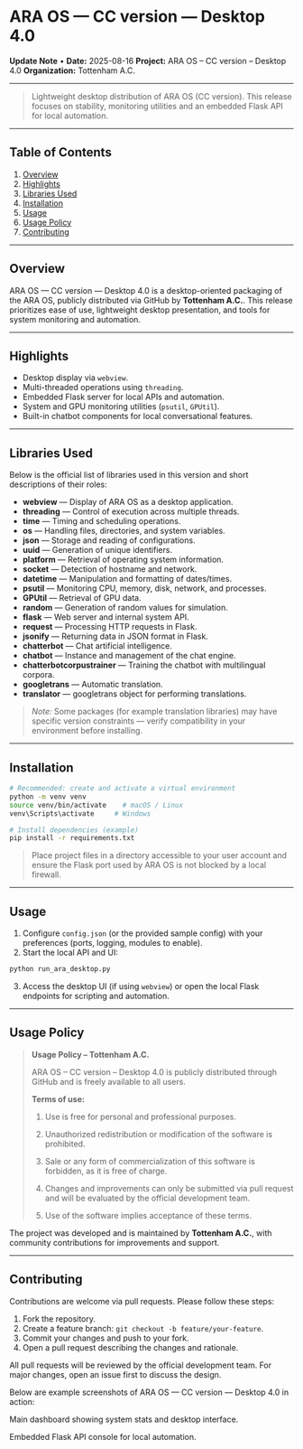 # ARA OS — CC version — Desktop 4.0

**Update Note** • **Date:** 2025-08-16
**Project:** ARA OS – CC version – Desktop 4.0
**Organization:** Tottenham A.C.

---

> Lightweight desktop distribution of ARA OS (CC version). This release focuses on stability, monitoring utilities and an embedded Flask API for local automation.

---

## Table of Contents

1. [Overview](#overview)
2. [Highlights](#highlights)
3. [Libraries Used](#libraries-used)
4. [Installation](#installation)
5. [Usage](#usage)
6. [Usage Policy](#usage-policy)
7. [Contributing](#contributing)

---

## Overview

ARA OS — CC version — Desktop 4.0 is a desktop-oriented packaging of the ARA OS, publicly distributed via GitHub by **Tottenham A.C.**. This release prioritizes ease of use, lightweight desktop presentation, and tools for system monitoring and automation.

---

## Highlights

* Desktop display via `webview`.
* Multi-threaded operations using `threading`.
* Embedded Flask server for local APIs and automation.
* System and GPU monitoring utilities (`psutil`, `GPUtil`).
* Built-in chatbot components for local conversational features.

---

## Libraries Used

Below is the official list of libraries used in this version and short descriptions of their roles:

* **webview** — Display of ARA OS as a desktop application.
* **threading** — Control of execution across multiple threads.
* **time** — Timing and scheduling operations.
* **os** — Handling files, directories, and system variables.
* **json** — Storage and reading of configurations.
* **uuid** — Generation of unique identifiers.
* **platform** — Retrieval of operating system information.
* **socket** — Detection of hostname and network.
* **datetime** — Manipulation and formatting of dates/times.
* **psutil** — Monitoring CPU, memory, disk, network, and processes.
* **GPUtil** — Retrieval of GPU data.
* **random** — Generation of random values for simulation.
* **flask** — Web server and internal system API.
* **request** — Processing HTTP requests in Flask.
* **jsonify** — Returning data in JSON format in Flask.
* **chatterbot** — Chat artificial intelligence.
* **chatbot** — Instance and management of the chat engine.
* **chatterbotcorpustrainer** — Training the chatbot with multilingual corpora.
* **googletrans** — Automatic translation.
* **translator** — googletrans object for performing translations.

> *Note:* Some packages (for example translation libraries) may have specific version constraints — verify compatibility in your environment before installing.

---

## Installation

```bash
# Recommended: create and activate a virtual environment
python -m venv venv
source venv/bin/activate    # macOS / Linux
venv\Scripts\activate     # Windows

# Install dependencies (example)
pip install -r requirements.txt
```

> Place project files in a directory accessible to your user account and ensure the Flask port used by ARA OS is not blocked by a local firewall.

---

## Usage

1. Configure `config.json` (or the provided sample config) with your preferences (ports, logging, modules to enable).
2. Start the local API and UI:

```bash
python run_ara_desktop.py
```

3. Access the desktop UI (if using `webview`) or open the local Flask endpoints for scripting and automation.

---

## Usage Policy

> **Usage Policy – Tottenham A.C.**
>
> ARA OS – CC version – Desktop 4.0 is publicly distributed through GitHub and is freely available to all users.
>
> **Terms of use:**
>
> 1. Use is free for personal and professional purposes.
>
> 2. Unauthorized redistribution or modification of the software is prohibited.
>
> 3. Sale or any form of commercialization of this software is forbidden, as it is free of charge.
>
> 4. Changes and improvements can only be submitted via pull request and will be evaluated by the official development team.
>
> 5. Use of the software implies acceptance of these terms.

The project was developed and is maintained by **Tottenham A.C.**, with community contributions for improvements and support.

---

## Contributing

Contributions are welcome via pull requests. Please follow these steps:

1. Fork the repository.
2. Create a feature branch: `git checkout -b feature/your-feature`.
3. Commit your changes and push to your fork.
4. Open a pull request describing the changes and rationale.

All pull requests will be reviewed by the official development team. For major changes, open an issue first to discuss the design.


Below are example screenshots of ARA OS — CC version — Desktop 4.0 in action:


Main dashboard showing system stats and desktop interface.


Embedded Flask API console for local automation.

```
